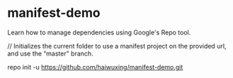 # manifest-demo
Learn how to manage dependencies using Google's Repo tool.

// Initializes the current folder to use a manifest project on the provided url, and use the “master" branch.

repo init -u https://github.com/haiwuxing/manifest-demo.git
